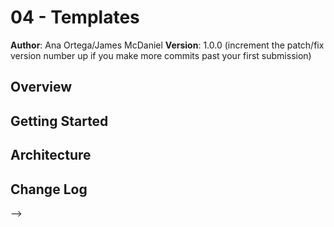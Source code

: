 # 04 - Templates

**Author**: Ana Ortega/James McDaniel
**Version**: 1.0.0 (increment the patch/fix version number up if you make more commits past your first submission)

## Overview
<!-- Provide a high level overview of what this application is and why you are building it, beyond the fact that it's an assignment for a Code Fellows 301 class. (i.e. What's your problem domain?) -->

## Getting Started
<!-- What are the steps that a user must take in order to build this app on their own machine and get it running? -->


## Architecture
<!-- Provide a detailed description of the application design. What technologies (languages, libraries, etc) you're using, and any other relevant design information. -->

## Change Log
<!-- Use this are to document the iterative changes made to your application as each feature is successfully implemented. Use time stamps. Here's an examples:

03-24-2018 11:00am - James forked Lab 04 repository and cloned it down to his local machine. He sent Ana an invitation to become a collaborator, and then proceeded created a copy of starter-code with the name ana-james. Once that was completed, he created a branch called ana-james.

03-24-2018 11:35am - James started off as the driver for our code. We worked through index.html together and completed it. We A-C-P to ana-james and merged to master.

03-24-2018 11:40am - 



## Credits and Collaborations
<!-- Give credit (and a link) to other people or resources that helped you build this application. -->
-->